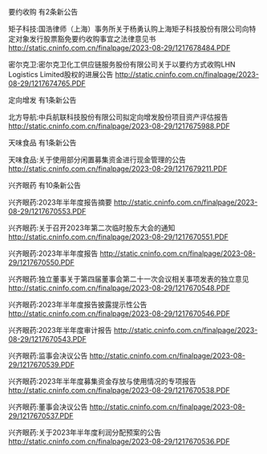 要约收购 有2条新公告 

矩子科技:国浩律师（上海）事务所关于杨勇认购上海矩子科技股份有限公司向特定对象发行股票豁免要约收购事宜之法律意见书 http://static.cninfo.com.cn/finalpage/2023-08-29/1217678484.PDF 

密尔克卫:密尔克卫化工供应链服务股份有限公司关于以要约方式收购LHN Logistics Limited股权的进展公告 http://static.cninfo.com.cn/finalpage/2023-08-29/1217674765.PDF 

定向增发 有1条新公告 

北方导航:中兵航联科技股份有限公司拟定向增发股份项目资产评估报告 http://static.cninfo.com.cn/finalpage/2023-08-29/1217675988.PDF 

天味食品 有1条新公告 

天味食品:关于使用部分闲置募集资金进行现金管理的公告 http://static.cninfo.com.cn/finalpage/2023-08-29/1217679211.PDF 

兴齐眼药 有10条新公告 

兴齐眼药:2023年半年度报告摘要 http://static.cninfo.com.cn/finalpage/2023-08-29/1217670553.PDF 

兴齐眼药:关于召开2023年第二次临时股东大会的通知 http://static.cninfo.com.cn/finalpage/2023-08-29/1217670551.PDF 

兴齐眼药:2023年半年度报告 http://static.cninfo.com.cn/finalpage/2023-08-29/1217670550.PDF 

兴齐眼药:独立董事关于第四届董事会第二十一次会议相关事项发表的独立意见 http://static.cninfo.com.cn/finalpage/2023-08-29/1217670548.PDF 

兴齐眼药:2023年半年度报告披露提示性公告 http://static.cninfo.com.cn/finalpage/2023-08-29/1217670546.PDF 

兴齐眼药:2023年半年度审计报告 http://static.cninfo.com.cn/finalpage/2023-08-29/1217670543.PDF 

兴齐眼药:监事会决议公告 http://static.cninfo.com.cn/finalpage/2023-08-29/1217670539.PDF 

兴齐眼药:2023年半年度募集资金存放与使用情况的专项报告 http://static.cninfo.com.cn/finalpage/2023-08-29/1217670538.PDF 

兴齐眼药:董事会决议公告 http://static.cninfo.com.cn/finalpage/2023-08-29/1217670537.PDF 

兴齐眼药:关于2023年半年度利润分配预案的公告 http://static.cninfo.com.cn/finalpage/2023-08-29/1217670536.PDF 

